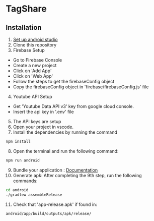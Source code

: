 # TagShare

## Installation

1. [Set up android studio](https://reactnative.dev/docs/environment-setup)
2. Clone this repository
3. Firebase Setup
- Go to Firebase Console
- Create a new project
- Click on 'Add App' 
- Click on 'Web App'
- Follow the steps to get the firebaseConfig object
- Copy the firebaseConfig object in 'firebase/firebaseConfig.js' file
4. Youtube API Setup
- Get 'Youtube Data API v3' key from google cloud console.
- Insert the api key in '.env' file
5. The API keys are setup
6. Open your project in vscode.
7. Install the dependencies by running the command
```bash
npm install
```
8. Open the terminal and run the following command:
```bash
npm run android
```
9. Bundle your application : [Documentation](https://reactnative.dev/docs/signed-apk-android)
10. Generate apk:
After completing the 9th step, run the following commands:
```bash
cd android
./gradlew assembleRelease
```
11. Check that 'app-release.apk' if found in:
```bash
android/app/build/outputs/apk/release/
```
